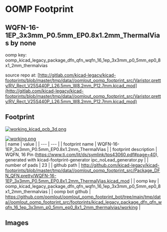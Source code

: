 # OOMP Footprint  
## WQFN-16-1EP_3x3mm_P0.5mm_EP0.8x1.2mm_ThermalVias  by none  
  
oomp key: oomp_kicad_legacy_package_dfn_qfn_wqfn_16_1ep_3x3mm_p0_5mm_ep0_8x1_2mm_thermalvias  
  
source repo at: [http://gitlab.com/kicad-legacy/kicad-footprints/blob/master/tmp/data//oomlout_oomp_footprint_src/Varistor.pretty/RV_Rect_V25S440P_L26.5mm_W8.2mm_P12.7mm.kicad_mod](http://gitlab.com/kicad-legacy/kicad-footprints/blob/master/tmp/data//oomlout_oomp_footprint_src/Varistor.pretty/RV_Rect_V25S440P_L26.5mm_W8.2mm_P12.7mm.kicad_mod)  
## Footprint  
  
[![working_kicad_pcb_3d.png](working_kicad_pcb_3d_600.png)](working_kicad_pcb_3d.png)  
  
[![working.png](working_600.png)](working.png)  
| name | value | 
| --- | --- | 
| footprint name | WQFN-16-1EP_3x3mm_P0.5mm_EP0.8x1.2mm_ThermalVias | 
| footprint description | WQFN, 16 Pin (https://www.ti.com/lit/ds/symlink/tps43060.pdf#page=40), generated with kicad-footprint-generator ipc_noLead_generator.py | 
| number of pads | 23 | 
| github path | http://github.com/kicad-legacy/kicad-footprints/blob/master/tmp/data//oomlout_oomp_footprint_src/Package_DFN_QFN.pretty/WQFN-16-1EP_3x3mm_P0.5mm_EP0.8x1.2mm_ThermalVias.kicad_mod | 
| oomp key | oomp_kicad_legacy_package_dfn_qfn_wqfn_16_1ep_3x3mm_p0_5mm_ep0_8x1_2mm_thermalvias | 
| oomp bot github | https://github.com/oomlout/oomlout_oomp_footprint_bot/tree/main/tmp/data//oomlout_oomp_footprint_src/footprints/kicad_legacy_package_dfn_qfn_wqfn_16_1ep_3x3mm_p0_5mm_ep0_8x1_2mm_thermalvias/working | 
## Images  

